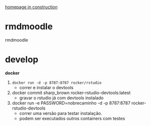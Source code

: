 [homepage in construction](https://jpcaveiro.github.io/rmdmoodle/)

# rmdmoodle

rmdmoodle

# develop

**docker**


1. `docker run -d -p 8787:8787 rocker/rstudio`
   - correr e instalar o devtools
2. docker commit sharp_brown rocker-rstudio-devtools:latest
   - gravar o rstudio já com devtools instalado 
3. docker run -e PASSWORD=nobrecaminho -d -p 8787:8787 rocker-rstudio-devtools
   - correr uma versão para testar instalação.
   - podem ser executados outros containers com testes


 
